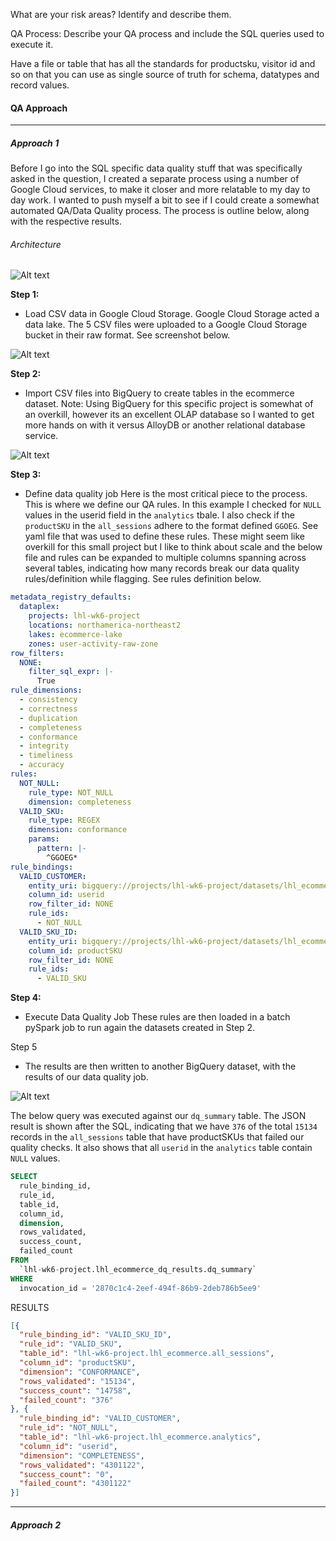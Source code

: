 What are your risk areas? Identify and describe them.



QA Process:
Describe your QA process and include the SQL queries used to execute it.

Have a file or table that has all the standards for productsku, visitor id and so on that you can use as single source of truth for schema, datatypes and record values.

#### QA Approach
---
##### Approach 1

Before I go into the SQL specific data quality stuff that was specifically asked in the question, I created a separate process using a number of Google Cloud services, to make it closer and more relatable to my day to day work. I wanted to push myself a bit to see if I could create a somewhat automated QA/Data Quality process. The process is outline below, along with the respective results.

###### Architecture

![Alt text](/data_quality/qa_architecture.png)


**Step 1:**
- Load CSV data in Google Cloud Storage.
Google Cloud Storage acted a data lake. The 5 CSV files were uploaded to a Google Cloud Storage bucket in their raw format. See screenshot below. 

![Alt text](/data_quality/raw_files_gcs.png)

**Step 2:**
- Import CSV files into BigQuery to create tables in the ecommerce dataset.
Note: Using BigQuery for this specific project is somewhat of an overkill, however its an excellent OLAP database so I wanted to get more hands on with it versus AlloyDB or another relational database service. 

![Alt text](/data_quality/bq_tables.png)


**Step 3:**
- Define data quality job
Here is the most critical piece to the process. This is where we define our QA rules. In this example I checked for `NULL` values in the userid field in the `analytics` tbale. I also check if the `productSKU` in the `all_sessions` adhere to the format defined `GGOEG`. See yaml file that was used to define these rules. These might seem like overkill for this small project but I like to think about scale and the below file and rules can be expanded to multiple columns spanning across several tables, indicating how many records break our data quality rules/definition while flagging. See rules definition below.

```yaml
metadata_registry_defaults:
  dataplex:
    projects: lhl-wk6-project
    locations: northamerica-northeast2
    lakes: ecommerce-lake
    zones: user-activity-raw-zone
row_filters:
  NONE:
    filter_sql_expr: |-
      True
rule_dimensions:
  - consistency
  - correctness
  - duplication
  - completeness
  - conformance
  - integrity
  - timeliness
  - accuracy
rules:
  NOT_NULL:
    rule_type: NOT_NULL
    dimension: completeness
  VALID_SKU:
    rule_type: REGEX
    dimension: conformance
    params:
      pattern: |-
        ^GGOEG*
rule_bindings:
  VALID_CUSTOMER:
    entity_uri: bigquery://projects/lhl-wk6-project/datasets/lhl_ecommerce/tables/analytics
    column_id: userid
    row_filter_id: NONE
    rule_ids:
      - NOT_NULL
  VALID_SKU_ID:
    entity_uri: bigquery://projects/lhl-wk6-project/datasets/lhl_ecommerce/tables/all_sessions
    column_id: productSKU
    row_filter_id: NONE
    rule_ids:
      - VALID_SKU
```

**Step 4:**
- Execute Data Quality Job
These rules are then loaded in a batch pySpark job to run again the datasets created in Step 2.

Step 5
- The results are then written to another BigQuery dataset, with the results of our data quality job.

![Alt text](/data_quality/dq_results.png)

The below query was executed against our `dq_summary` table. The JSON result is shown after the SQL, indicating that we have `376` of the total `15134` records in the `all_sessions` table that have productSKUs that failed our quality checks. It also shows that all `userid` in the `analytics` table contain `NULL` values.

```sql
SELECT
  rule_binding_id,
  rule_id,
  table_id,
  column_id,
  dimension,
  rows_validated,
  success_count,
  failed_count
FROM
  `lhl-wk6-project.lhl_ecommerce_dq_results.dq_summary`
WHERE
  invocation_id = '2870c1c4-2eef-494f-86b9-2deb786b5ee9'
```

RESULTS

```json
[{
  "rule_binding_id": "VALID_SKU_ID",
  "rule_id": "VALID_SKU",
  "table_id": "lhl-wk6-project.lhl_ecommerce.all_sessions",
  "column_id": "productSKU",
  "dimension": "CONFORMANCE",
  "rows_validated": "15134",
  "success_count": "14758",
  "failed_count": "376"
}, {
  "rule_binding_id": "VALID_CUSTOMER",
  "rule_id": "NOT_NULL",
  "table_id": "lhl-wk6-project.lhl_ecommerce.analytics",
  "column_id": "userid",
  "dimension": "COMPLETENESS",
  "rows_validated": "4301122",
  "success_count": "0",
  "failed_count": "4301122"
}]
```
---
##### Approach 2
